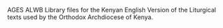 AGES ALWB Library files for the Kenyan English Version of the Liturgical texts used by the Orthodox Archdiocese of Kenya.